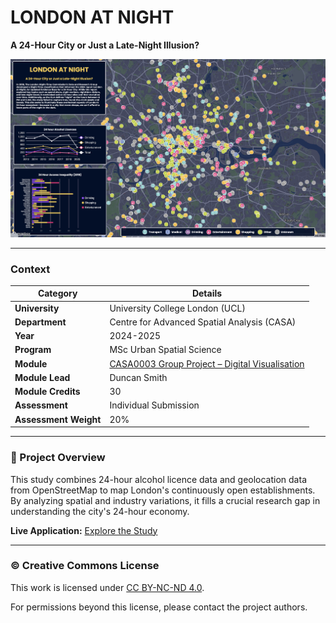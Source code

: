 # LONDON AT NIGHT
**A 24-Hour City or Just a Late-Night Illusion?**  

[![Application Screenshot](Website.png)](https://maheer-maps.github.io/London_at_Night/)  

---

### Context  
| Category | Details |
|----------|---------|
| **University** | University College London (UCL) |
| **Department** | Centre for Advanced Spatial Analysis (CASA) |
| **Year** | 2024-2025 |
| **Program** | MSc Urban Spatial Science |
| **Module** | [CASA0003 Group Project – Digital Visualisation](https://www.ucl.ac.uk/module-catalogue/modules/group-mini-project-digital-visualisation-CASA0003) |
| **Module Lead** | Duncan Smith |
| **Module Credits** | 30 |
| **Assessment** | Individual Submission |
| **Assessment Weight** | 20% |

---

### 🌃 Project Overview  
This study combines 24-hour alcohol licence data and geolocation data from OpenStreetMap to map London's continuously open establishments. By analyzing spatial and industry variations, it fills a crucial research gap in understanding the city's 24-hour economy.

**Live Application:** [Explore the Study](https://maheer-maps.github.io/London_at_Night/)  

---

### © Creative Commons License  
This work is licensed under [CC BY-NC-ND 4.0](https://creativecommons.org/licenses/by-nc-nd/4.0/).  

For permissions beyond this license, please contact the project authors.
